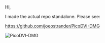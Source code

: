 Hi,  

I made the actual repo standalone.  Please see:  

https://github.com/joeostrander/PicoDVI-DMG

![PicoDVI-DMG](../PicoDVI-DMG)  